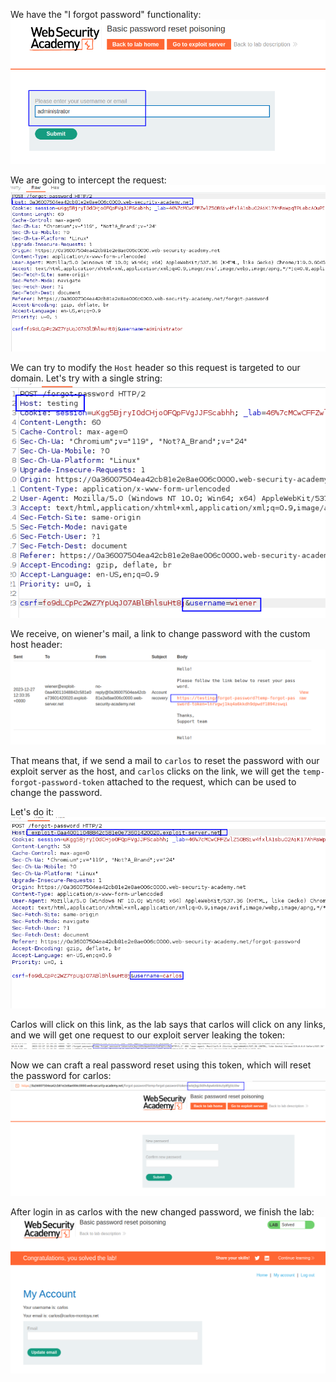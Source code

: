 We have the "I forgot password" functionality:
![](imgs/apprentice.png)

We are going to intercept the request:
![](imgs/apprentice-2.png)

We can try to modify the `Host` header so this request is targeted to our domain.
Let's try with a single string:
![](imgs/apprentice-5.png)


We receive, on wiener's mail, a link to change password with the custom host header:
![](imgs/apprentice-6.png)

That means that, if we send a mail to `carlos` to reset the password with our exploit server as the host, and `carlos` clicks on the link, we will get the `temp-forgot-password-token` attached to the request, which can be used to change the password.

Let's do it:
![](imgs/apprentice-7.png)

Carlos will click on this link, as the lab says that carlos will click on any links, and we will get one request to our exploit server leaking the token:
![](imgs/apprentice-8.png)

Now we can craft a real password reset using this token, which will reset the password for carlos:
![](imgs/apprentice-9.png)

After login in as carlos with the new changed password, we finish the lab:
![](imgs/apprentice-10.png)

